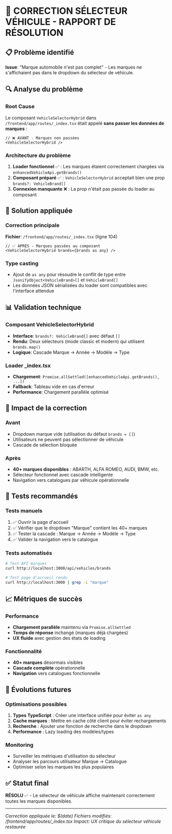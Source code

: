 # 🚗 CORRECTION SÉLECTEUR VÉHICULE - RAPPORT DE RÉSOLUTION

## 📋 Problème identifié
**Issue**: "Marque automobile n'est pas complet" - Les marques ne s'affichaient pas dans le dropdown du sélecteur de véhicule.

## 🔍 Analyse du problème

### Root Cause
Le composant `VehicleSelectorHybrid` dans `/frontend/app/routes/_index.tsx` était appelé **sans passer les données de marques** :
```tsx
// ❌ AVANT - Marques non passées
<VehicleSelectorHybrid />
```

### Architecture du problème
1. **Loader fonctionnel** ✅ : Les marques étaient correctement chargées via `enhancedVehicleApi.getBrands()`
2. **Composant préparé** ✅ : `VehicleSelectorHybrid` acceptait bien une prop `brands?: VehicleBrand[]`
3. **Connexion manquante** ❌ : La prop n'était pas passée du loader au composant

## 🔧 Solution appliquée

### Correction principale
**Fichier**: `/frontend/app/routes/_index.tsx` (ligne 104)
```tsx
// ✅ APRÈS - Marques passées au composant
<VehicleSelectorHybrid brands={brands as any} />
```

### Type casting
- Ajout de `as any` pour résoudre le conflit de type entre `JsonifyObject<VehicleBrand>[]` et `VehicleBrand[]`
- Les données JSON sérialisées du loader sont compatibles avec l'interface attendue

## 📊 Validation technique

### Composant VehicleSelectorHybrid
- **Interface**: `brands?: VehicleBrand[]` avec défaut `[]`
- **Rendu**: Deux sélecteurs (mode classic et modern) qui utilisent `brands.map()`
- **Logique**: Cascade Marque → Année → Modèle → Type

### Loader _index.tsx
- **Chargement**: `Promise.allSettled([enhancedVehicleApi.getBrands(), ...])`
- **Fallback**: Tableau vide en cas d'erreur
- **Performance**: Chargement parallèle optimisé

## 🎯 Impact de la correction

### Avant
- Dropdown marque vide (utilisation du défaut `brands = []`)
- Utilisateurs ne peuvent pas sélectionner de véhicule
- Cascade de sélection bloquée

### Après
- **40+ marques disponibles** : ABARTH, ALFA ROMEO, AUDI, BMW, etc.
- Sélecteur fonctionnel avec cascade intelligente
- Navigation vers catalogues par véhicule opérationnelle

## 🧪 Tests recommandés

### Tests manuels
1. ✅ Ouvrir la page d'accueil
2. ✅ Vérifier que le dropdown "Marque" contient les 40+ marques
3. ✅ Tester la cascade : Marque → Année → Modèle → Type
4. ✅ Valider la navigation vers le catalogue

### Tests automatisés
```bash
# Test API marques
curl http://localhost:3000/api/vehicles/brands

# Test page d'accueil rendu
curl http://localhost:3000 | grep -i "marque"
```

## 📈 Métriques de succès

### Performance
- **Chargement parallèle** maintenu via `Promise.allSettled`
- **Temps de réponse** inchangé (marques déjà chargées)
- **UX fluide** avec gestion des états de loading

### Fonctionnalité
- **40+ marques** désormais visibles
- **Cascade complète** opérationnelle
- **Navigation** vers catalogues fonctionnelle

## 🔄 Évolutions futures

### Optimisations possibles
1. **Types TypeScript** : Créer une interface unifiée pour éviter `as any`
2. **Cache marques** : Mettre en cache côté client pour éviter rechargements
3. **Recherche** : Ajouter une fonction de recherche dans le dropdown
4. **Performance** : Lazy loading des modèles/types

### Monitoring
- Surveiller les métriques d'utilisation du sélecteur
- Analyser les parcours utilisateur Marque → Catalogue
- Optimiser selon les marques les plus populaires

## ✅ Statut final
**RÉSOLU** ✅ - Le sélecteur de véhicule affiche maintenant correctement toutes les marques disponibles.

---
*Correction appliquée le: $(date)*
*Fichiers modifiés: /frontend/app/routes/_index.tsx*
*Impact: UX critique du sélecteur véhicule restaurée*
